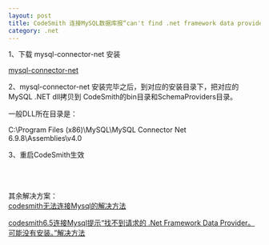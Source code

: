 ```yaml
---
layout: post
title: CodeSmith 连接MySQL数据库报“can't find .net framework data provider”
category: .net
---
```


1、下载 mysql-connector-net 安装

[mysql-connector-net](https://dev.mysql.com/downloads/connector/net/6.9.html)

2、mysql-connector-net 安装完毕之后，到对应的安装目录下，把对应的MySQL .NET dll拷贝到 CodeSmith的bin目录和SchemaProviders目录。

一般DLL所在目录是：

C:\\Program Files (x86)\\MySQL\\MySQL Connector Net 6.9.8\\Assemblies\\v4.0


3、重启CodeSmith生效


<br>
<br>

其余解决方案：
<br>
[codesmith无法连接Mysql的解决方法](http://blog.csdn.net/joke01/article/details/9469515)

[codesmith6.5连接Mysql提示“找不到请求的 .Net Framework Data Provider。可能没有安装。”解决方法](http://www.cnblogs.com/tim190/archive/2013/01/18/2866161.html)




